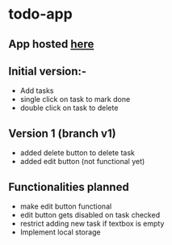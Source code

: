 # todo-app

## App hosted [**here**](https://642d7ceb106c023b033b0cdb--quiet-torte-050664.netlify.app/)


## Initial version:-
- Add tasks
- single click on task to mark done
- double click on task to delete

## Version 1 (branch v1)
- added delete button to delete task
- added edit button (not functional yet)

## Functionalities planned
- make edit button functional
- edit button gets disabled on task checked
- restrict adding new task if textbox is empty
- Implement local storage
